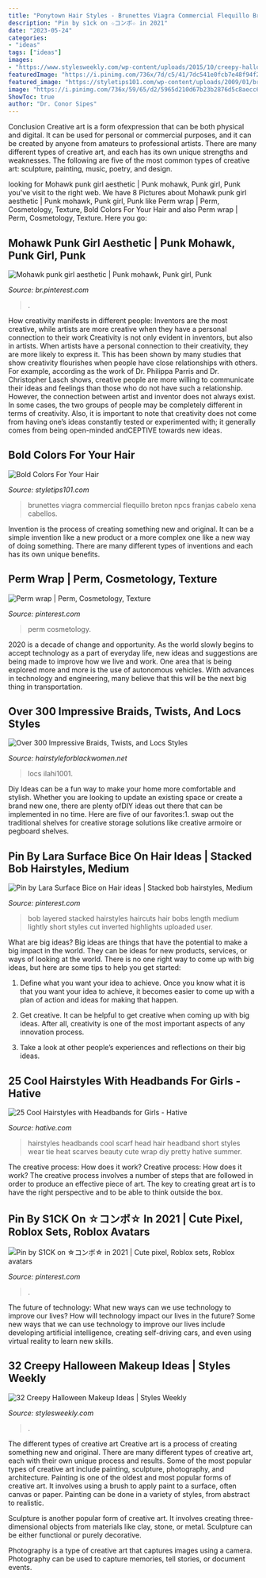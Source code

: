 ```yaml
---
title: "Ponytown Hair Styles - Brunettes Viagra Commercial Flequillo Breton Npcs Franjas Cabelo Xena Cabellos"
description: "Pin by s1ck on ☆コンボ☆ in 2021"
date: "2023-05-24"
categories:
- "ideas"
tags: ["ideas"]
images:
- "https://www.stylesweekly.com/wp-content/uploads/2015/10/creepy-halloween-makeup-ideas30.jpg"
featuredImage: "https://i.pinimg.com/736x/7d/c5/41/7dc541e0fcb7e48f94f2a2e925fdc009.jpg"
featured_image: "https://styletips101.com/wp-content/uploads/2009/01/brunette.jpg"
image: "https://i.pinimg.com/736x/59/65/d2/5965d210d67b23b2876d5c8aecc62c1e--perms-wraps.jpg"
ShowToc: true
author: "Dr. Conor Sipes"
---
```



Conclusion
Creative art is a form ofexpression that can be both physical and digital. It can be used for personal or commercial purposes, and it can be created by anyone from amateurs to professional artists. There are many different types of creative art, and each has its own unique strengths and weaknesses. The following are five of the most common types of creative art: sculpture, painting, music, poetry, and design.

	

		
looking for Mohawk punk girl aesthetic | Punk mohawk, Punk girl, Punk you've visit to the right web. We have 8 Pictures about Mohawk punk girl aesthetic | Punk mohawk, Punk girl, Punk like Perm wrap | Perm, Cosmetology, Texture, Bold Colors For Your Hair and also Perm wrap | Perm, Cosmetology, Texture. Here you go:
		
    
## Mohawk Punk Girl Aesthetic | Punk Mohawk, Punk Girl, Punk

<img loading=lazy src="https://i.pinimg.com/736x/2e/48/b3/2e48b3948dec05783a7d688ec876c161.jpg" onerror="this.onerror=null;this.src='https://tse1.mm.bing.net/th?id=OIP.Xjgi-s7E_Z4e10aRNKggagHaPo&amp;pid=15.1';" alt="Mohawk punk girl aesthetic | Punk mohawk, Punk girl, Punk">

_Source: br.pinterest.com_

>. 

	

How creativity manifests in different people: Inventors are the most creative, while artists are more creative when they have a personal connection to their work
Creativity is not only evident in inventors, but also in artists. When artists have a personal connection to their creativity, they are more likely to express it. This has been shown by many studies that show creativity flourishes when people have close relationships with others. For example, according as the work of Dr. Philippa Parris and Dr. Christopher Lasch shows, creative people are more willing to communicate their ideas and feelings than those who do not have such a relationship. 
However, the connection between artist and inventor does not always exist. In some cases, the two groups of people may be completely different in terms of creativity. Also, it is important to note that creativity does not come from having one’s ideas constantly tested or experimented with; it generally comes from being open-minded andCEPTIVE towards new ideas.

    
## Bold Colors For Your Hair

<img loading=lazy src="https://styletips101.com/wp-content/uploads/2009/01/brunette.jpg" onerror="this.onerror=null;this.src='https://tse3.mm.bing.net/th?id=OIP.0iM4aYQz-btc9S3-io28tQHaLW&amp;pid=15.1';" alt="Bold Colors For Your Hair">

_Source: styletips101.com_

>brunettes viagra commercial flequillo breton npcs franjas cabelo xena cabellos. 

	

Invention is the process of creating something new and original. It can be a simple invention like a new product or a more complex one like a new way of doing something. There are many different types of inventions and each has its own unique benefits.

    
## Perm Wrap | Perm, Cosmetology, Texture

<img loading=lazy src="https://i.pinimg.com/736x/59/65/d2/5965d210d67b23b2876d5c8aecc62c1e--perms-wraps.jpg" onerror="this.onerror=null;this.src='https://tse2.mm.bing.net/th?id=OIP.6IgrgVA_6poakQYyJU1h1wHaJ3&amp;pid=15.1';" alt="Perm wrap | Perm, Cosmetology, Texture">

_Source: pinterest.com_

>perm cosmetology. 

	

2020 is a decade of change and opportunity. As the world slowly begins to accept technology as a part of everyday life, new ideas and suggestions are being made to improve how we live and work. One area that is being explored more and more is the use of autonomous vehicles. With advances in technology and engineering, many believe that this will be the next big thing in transportation.

    
## Over 300 Impressive Braids, Twists, And Locs Styles

<img loading=lazy src="https://www.hairstyleforblackwomen.net/wp-content/uploads/2020/04/6be0027db3b8306b77c8ca030fbb62bb.jpg" onerror="this.onerror=null;this.src='https://tse4.mm.bing.net/th?id=OIP.iko82aDTCJiPKjiCPQ7eNwHaNK&amp;pid=15.1';" alt="Over 300 Impressive Braids, Twists, and Locs Styles">

_Source: hairstyleforblackwomen.net_

>locs ilahi1001. 

	

Diy Ideas can be a fun way to make your home more comfortable and stylish. Whether you are looking to update an existing space or create a brand new one, there are plenty ofDIY ideas out there that can be implemented in no time. Here are five of our favorites:1. swap out the traditional shelves for creative storage solutions like creative armoire or pegboard shelves.
    
## Pin By Lara Surface Bice On Hair Ideas | Stacked Bob Hairstyles, Medium

<img loading=lazy src="https://i.pinimg.com/736x/57/52/95/575295ae31cf3e889157e7d049167bb1--long-stacked-haircuts-long-stacked-bobs.jpg" onerror="this.onerror=null;this.src='https://tse1.mm.bing.net/th?id=OIP.MKKaSQbvx-5wFLEP7cDERQHaJ3&amp;pid=15.1';" alt="Pin by Lara Surface Bice on Hair ideas | Stacked bob hairstyles, Medium">

_Source: pinterest.com_

>bob layered stacked hairstyles haircuts hair bobs length medium lightly short styles cut inverted highlights uploaded user. 

	

What are big ideas?
Big ideas are things that have the potential to make a big impact in the world. They can be ideas for new products, services, or ways of looking at the world. There is no one right way to come up with big ideas, but here are some tips to help you get started:
1. Define what you want your idea to achieve. Once you know what it is that you want your idea to achieve, it becomes easier to come up with a plan of action and ideas for making that happen.

2. Get creative. It can be helpful to get creative when coming up with big ideas. After all, creativity is one of the most important aspects of any innovation process.

3. Take a look at other people’s experiences and reflections on their big ideas.

    
## 25 Cool Hairstyles With Headbands For Girls - Hative

<img loading=lazy src="http://hative.com/wp-content/uploads/2015/02/headband-hairstyles/8-cool-hairstyles-with-headbands-for-girls.jpg" onerror="this.onerror=null;this.src='https://tse4.mm.bing.net/th?id=OIP.MaqkiMs63yYpdtOoZ_UgAAHaLK&amp;pid=15.1';" alt="25 Cool Hairstyles with Headbands for Girls - Hative">

_Source: hative.com_

>hairstyles headbands cool scarf head hair headband short styles wear tie heat scarves beauty cute wrap diy pretty hative summer. 

	

The creative process: How does it work?
Creative process: How does it work?
The creative process involves a number of steps that are followed in order to produce an effective piece of art. The key to creating great art is to have the right perspective and to be able to think outside the box.

    
## Pin By S1CK On ☆コンボ☆ In 2021 | Cute Pixel, Roblox Sets, Roblox Avatars

<img loading=lazy src="https://i.pinimg.com/736x/7d/c5/41/7dc541e0fcb7e48f94f2a2e925fdc009.jpg" onerror="this.onerror=null;this.src='https://tse2.mm.bing.net/th?id=OIP.D1-_MVulaDKMBYf4Lga2ygHaLf&amp;pid=15.1';" alt="Pin by S1CK on ☆コンボ☆ in 2021 | Cute pixel, Roblox sets, Roblox avatars">

_Source: pinterest.com_

>. 

	

The future of technology: What new ways can we use technology to improve our lives?
How will technology impact our lives in the future? Some new ways that we can use technology to improve our lives include developing artificial intelligence, creating self-driving cars, and even using virtual reality to learn new skills.

    
## 32 Creepy Halloween Makeup Ideas | Styles Weekly

<img loading=lazy src="https://www.stylesweekly.com/wp-content/uploads/2015/10/creepy-halloween-makeup-ideas30.jpg" onerror="this.onerror=null;this.src='https://tse2.mm.bing.net/th?id=OIP.x9SvaA7E8Xi0ek0eXOn8jwHaJ4&amp;pid=15.1';" alt="32 Creepy Halloween Makeup Ideas | Styles Weekly">

_Source: stylesweekly.com_

>. 

	

The different types of creative art
Creative art is a process of creating something new and original. There are many different types of creative art, each with their own unique process and results. Some of the most popular types of creative art include painting, sculpture, photography, and architecture.
Painting is one of the oldest and most popular forms of creative art. It involves using a brush to apply paint to a surface, often canvas or paper. Painting can be done in a variety of styles, from abstract to realistic.

Sculpture is another popular form of creative art. It involves creating three-dimensional objects from materials like clay, stone, or metal. Sculpture can be either functional or purely decorative.

Photography is a type of creative art that captures images using a camera. Photography can be used to capture memories, tell stories, or document events.

